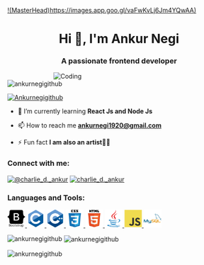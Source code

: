 [!(MasterHead)https://images.app.goo.gl/vaFwKvLj6Jm4YQwAA)](https://Ankurnegigithub.io)
<h1 align="center">Hi 👋, I'm Ankur Negi</h1>
<h3 align="center">A passionate frontend developer</h3>
<img align="right" width="400" src="https://images.app.goo.gl/vaFwKvLj6Jm4YQwAA" alt="Coding">


<p align="left"> <img src="https://komarev.com/ghpvc/?username=ankurnegigithub&label=Profile%20views&color=0e75b6&style=flat" alt="ankurnegigithub" /> </p>

<p align="left"> <a href="https://github.com/ryo-ma/github-profile-trophy"><img src="https://github-profile-trophy.vercel.app/?username=Ankurnegigithub" alt="Ankurnegigithub" /></a> </p>

- 🌱 I’m currently learning **React Js and Node Js**

- 📫 How to reach me **ankurnegi1920@gmail.com**

- ⚡ Fun fact **I am also an artist👨‍🎨**

<h3 align="left">Connect with me:</h3>
<p align="left">
<a href="https://twitter.com/@Charlie_d._Ankur" target="blank"><img align="center" src="https://raw.githubusercontent.com/rahuldkjain/github-profile-readme-generator/master/src/images/icons/Social/twitter.svg" alt="@charlie_d._ankur" height="30" width="40" /></a>
<a href="https://instagram.com/Charlie_d._ankur" target="blank"><img align="center" src="https://raw.githubusercontent.com/rahuldkjain/github-profile-readme-generator/master/src/images/icons/Social/instagram.svg" alt="charlie_d._ankur" height="30" width="40" /></a>
</p>

<h3 align="left">Languages and Tools:</h3>
<p align="left"> <a href="https://getbootstrap.com" target="_blank" rel="noreferrer"> <img src="https://raw.githubusercontent.com/devicons/devicon/master/icons/bootstrap/bootstrap-plain-wordmark.svg" alt="bootstrap" width="40" height="40"/> </a> <a href="https://www.cprogramming.com/" target="_blank" rel="noreferrer"> <img src="https://raw.githubusercontent.com/devicons/devicon/master/icons/c/c-original.svg" alt="c" width="40" height="40"/> </a> <a href="https://www.w3schools.com/cpp/" target="_blank" rel="noreferrer"> <img src="https://raw.githubusercontent.com/devicons/devicon/master/icons/cplusplus/cplusplus-original.svg" alt="cplusplus" width="40" height="40"/> </a> <a href="https://www.w3schools.com/css/" target="_blank" rel="noreferrer"> <img src="https://raw.githubusercontent.com/devicons/devicon/master/icons/css3/css3-original-wordmark.svg" alt="css3" width="40" height="40"/> </a> <a href="https://www.w3.org/html/" target="_blank" rel="noreferrer"> <img src="https://raw.githubusercontent.com/devicons/devicon/master/icons/html5/html5-original-wordmark.svg" alt="html5" width="40" height="40"/> </a> <a href="https://www.java.com" target="_blank" rel="noreferrer"> <img src="https://raw.githubusercontent.com/devicons/devicon/master/icons/java/java-original.svg" alt="java" width="40" height="40"/> </a> <a href="https://developer.mozilla.org/en-US/docs/Web/JavaScript" target="_blank" rel="noreferrer"> <img src="https://raw.githubusercontent.com/devicons/devicon/master/icons/javascript/javascript-original.svg" alt="javascript" width="40" height="40"/> </a> <a href="https://www.mysql.com/" target="_blank" rel="noreferrer"> <img src="https://raw.githubusercontent.com/devicons/devicon/master/icons/mysql/mysql-original-wordmark.svg" alt="mysql" width="40" height="40"/> </a> </p>

<p><img align="left" src="https://github-readme-stats.vercel.app/api/top-langs?username=ankurnegigithub&show_icons=true&locale=en&layout=compact" alt="ankurnegigithub" /></p>

<p>&nbsp;<img align="center" src="https://github-readme-stats.vercel.app/api?username=ankurnegigithub&show_icons=true&locale=en" alt="ankurnegigithub" /></p>

<p><img align="center" src="https://github-readme-streak-stats.herokuapp.com/?user=ankurnegigithub&" alt="ankurnegigithub" /></p>
